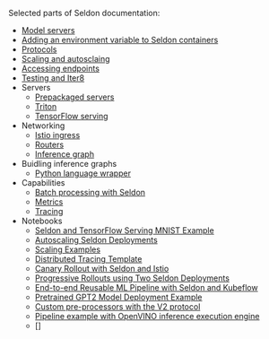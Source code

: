 Selected parts of Seldon documentation:


* [Model servers](https://docs.seldon.io/projects/seldon-core/en/latest/servers/overview.html)
* [Adding an environment variable to Seldon containers](https://docs.seldon.io/projects/seldon-core/en/latest/reference/helm.html)
* [Protocols](https://docs.seldon.io/projects/seldon-core/en/latest/graph/protocols.html#rest-and-grpc-seldon-protocol)
* [Scaling and autosclaing](https://docs.seldon.io/projects/seldon-core/en/latest/graph/scaling.html)
* [Accessing endpoints](https://docs.seldon.io/projects/seldon-core/en/latest/workflow/serving.html)
* [Testing and Iter8](https://docs.seldon.io/projects/seldon-core/en/latest/rollouts/abtests.html)
* Servers
    * [Prepackaged servers](https://docs.seldon.io/projects/seldon-core/en/latest/production/optimization.html)
    * [Triton](https://docs.seldon.io/projects/seldon-core/en/latest/servers/triton.html)
    * [TensorFlow serving](https://docs.seldon.io/projects/seldon-core/en/latest/servers/tensorflow.html)
* Networking
    * [Istio ingress](https://docs.seldon.io/projects/seldon-core/en/latest/ingress/istio.html)
    * [Routers](https://docs.seldon.io/projects/seldon-core/en/latest/analytics/routers.html)
    * [Inference graph](https://docs.seldon.io/projects/seldon-core/en/latest/graph/inference-graph.html)
* Buidling inference graphs
    * [Python language wrapper](https://docs.seldon.io/projects/seldon-core/en/latest/python/index.html#)
* Capabilities
    * [Batch processing with Seldon](https://docs.seldon.io/projects/seldon-core/en/latest/servers/batch.html)
    * [Metrics](https://docs.seldon.io/projects/seldon-core/en/latest/analytics/analytics.html)
    * [Tracing](https://docs.seldon.io/projects/seldon-core/en/latest/graph/distributed-tracing.html)
* Notebooks
    * [Seldon and TensorFlow Serving MNIST Example](https://docs.seldon.io/projects/seldon-core/en/latest/examples/tensorrt.html)
    * [Autoscaling Seldon Deployments](https://docs.seldon.io/projects/seldon-core/en/latest/examples/autoscaling_example.html)
    * [Scaling Examples](https://docs.seldon.io/projects/seldon-core/en/latest/examples/scale.html)
    * [Distributed Tracing Template](https://docs.seldon.io/projects/seldon-core/en/latest/examples/tracing.html)
    * [Canary Rollout with Seldon and Istio](https://docs.seldon.io/projects/seldon-core/en/latest/examples/istio_canary.html)
    * [Progressive Rollouts using Two Seldon Deployments](https://docs.seldon.io/projects/seldon-core/en/latest/examples/iter8-separate.html)
    * [End-to-end Reusable ML Pipeline with Seldon and Kubeflow](https://docs.seldon.io/projects/seldon-core/en/latest/examples/kubeflow_seldon_e2e_pipeline.html)
    * [Pretrained GPT2 Model Deployment Example](https://docs.seldon.io/projects/seldon-core/en/latest/examples/triton_gpt2_example.html)
    * [Custom pre-processors with the V2 protocol](https://docs.seldon.io/projects/seldon-core/en/latest/examples/transformers-v2-protocol.html)
    * [Pipeline example with OpenVINO inference execution engine](https://docs.seldon.io/projects/seldon-core/en/latest/examples/openvino_ensemble.html)
    * []
